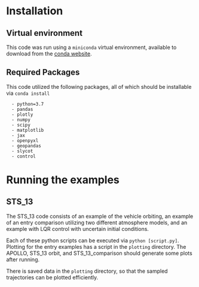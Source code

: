 # Installation

## Virtual environment
This code was run using a `miniconda` virtual environment, available to 
download from the [conda website](https://docs.conda.io/en/latest/miniconda.html).

## Required Packages
This code utilized the following packages, all of which should be installable via `conda install`

```` 
  - python=3.7
  - pandas
  - plotly
  - numpy
  - scipy
  - matplotlib
  - jax
  - openpyxl
  - geopandas
  - slycot
  - control
````

# Running the examples

## STS_13

The STS_13 code consists of an example of the vehicle orbiting, an example of an entry comparison 
utilizing two different atmosphere models, and an example with LQR control with uncertain initial conditions.

Each of these python scripts can be executed via `python [script.py]`. Plotting for the entry examples has a script in 
the `plotting` directory. The APOLLO, STS_13 orbit, and STS_13_comparison should generate some plots after running.

There is saved data in the `plotting` directory, so that the sampled trajectories can be plotted efficiently.




